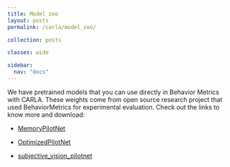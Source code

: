 ```yaml
---
title: Model zoo
layout: posts
permalink: /carla/model_zoo/

collection: posts

classes: wide

sidebar:
  nav: "docs"
---
```


We have pretrained models that you can use directly in Behavior Metrics with CARLA.
These weights come from open source research project that used BehaviorMetrics for experimental evaluation. Check out the links to know more and download:


* [MemoryPilotNet](https://huggingface.co/sergiopaniego/MemoryPilotNet)

* [OptimizedPilotNet](https://huggingface.co/sergiopaniego/OptimizedPilotNet)

* [subjective_vision_pilotnet](https://huggingface.co/YujiroS/subjective_vision_pilotnet)

